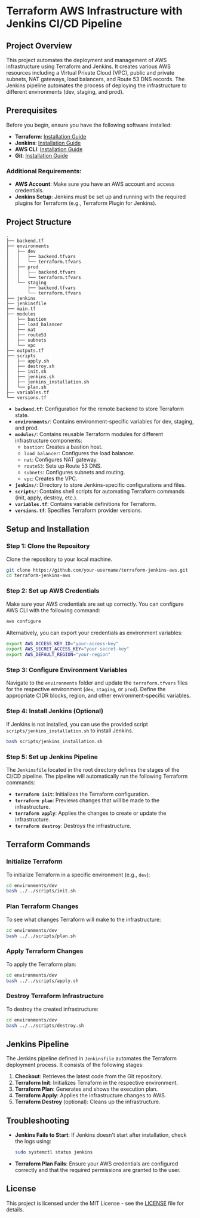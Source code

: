 # Terraform AWS Infrastructure with Jenkins CI/CD Pipeline

## Project Overview

This project automates the deployment and management of AWS infrastructure using Terraform and Jenkins. It creates various AWS resources including a Virtual Private Cloud (VPC), public and private subnets, NAT gateways, load balancers, and Route 53 DNS records. The Jenkins pipeline automates the process of deploying the infrastructure to different environments (dev, staging, and prod).

## Prerequisites

Before you begin, ensure you have the following software installed:

- **Terraform**: [Installation Guide](https://learn.hashicorp.com/tutorials/terraform/install-cli)
- **Jenkins**: [Installation Guide](https://www.jenkins.io/doc/book/installing/)
- **AWS CLI**: [Installation Guide](https://docs.aws.amazon.com/cli/latest/userguide/install-cliv2.html)
- **Git**: [Installation Guide](https://git-scm.com/book/en/v2/Getting-Started-Installing-Git)

### Additional Requirements:

- **AWS Account**: Make sure you have an AWS account and access credentials.
- **Jenkins Setup**: Jenkins must be set up and running with the required plugins for Terraform (e.g., Terraform Plugin for Jenkins).

## Project Structure

```text
.
├── backend.tf
├── environments
│   ├── dev
│   │   ├── backend.tfvars
│   │   └── terraform.tfvars
│   ├── prod
│   │   ├── backend.tfvars
│   │   └── terraform.tfvars
│   └── staging
│       ├── backend.tfvars
│       └── terraform.tfvars
├── jenkins
├── jenkinsfile
├── main.tf
├── modules
│   ├── bastion
│   ├── load_balancer
│   ├── nat
│   ├── route53
│   ├── subnets
│   └── vpc
├── outputs.tf
├── scripts
│   ├── apply.sh
│   ├── destroy.sh
│   ├── init.sh
│   ├── jenkins.sh
│   ├── jenkins_installation.sh
│   └── plan.sh
├── variables.tf
└── versions.tf
```

- **`backend.tf`**: Configuration for the remote backend to store Terraform state.
- **`environments/`**: Contains environment-specific variables for dev, staging, and prod.
- **`modules/`**: Contains reusable Terraform modules for different infrastructure components:
  - `bastion`: Creates a bastion host.
  - `load_balancer`: Configures the load balancer.
  - `nat`: Configures NAT gateway.
  - `route53`: Sets up Route 53 DNS.
  - `subnets`: Configures subnets and routing.
  - `vpc`: Creates the VPC.
- **`jenkins/`**: Directory to store Jenkins-specific configurations and files.
- **`scripts/`**: Contains shell scripts for automating Terraform commands (init, apply, destroy, etc.).
- **`variables.tf`**: Contains variable definitions for Terraform.
- **`versions.tf`**: Specifies Terraform provider versions.

## Setup and Installation

### Step 1: Clone the Repository

Clone the repository to your local machine.

```bash
git clone https://github.com/your-username/terraform-jenkins-aws.git
cd terraform-jenkins-aws
```

### Step 2: Set up AWS Credentials

Make sure your AWS credentials are set up correctly. You can configure AWS CLI with the following command:

```bash
aws configure
```

Alternatively, you can export your credentials as environment variables:

```bash
export AWS_ACCESS_KEY_ID="your-access-key"
export AWS_SECRET_ACCESS_KEY="your-secret-key"
export AWS_DEFAULT_REGION="your-region"
```

### Step 3: Configure Environment Variables

Navigate to the `environments` folder and update the `terraform.tfvars` files for the respective environment (`dev`, `staging`, or `prod`). Define the appropriate CIDR blocks, region, and other environment-specific variables.

### Step 4: Install Jenkins (Optional)

If Jenkins is not installed, you can use the provided script `scripts/jenkins_installation.sh` to install Jenkins.

```bash
bash scripts/jenkins_installation.sh
```

### Step 5: Set up Jenkins Pipeline

The `Jenkinsfile` located in the root directory defines the stages of the CI/CD pipeline. The pipeline will automatically run the following Terraform commands:

- **`terraform init`**: Initializes the Terraform configuration.
- **`terraform plan`**: Previews changes that will be made to the infrastructure.
- **`terraform apply`**: Applies the changes to create or update the infrastructure.
- **`terraform destroy`**: Destroys the infrastructure.

## Terraform Commands

### Initialize Terraform

To initialize Terraform in a specific environment (e.g., `dev`):

```bash
cd environments/dev
bash ../../scripts/init.sh
```

### Plan Terraform Changes

To see what changes Terraform will make to the infrastructure:

```bash
cd environments/dev
bash ../../scripts/plan.sh
```

### Apply Terraform Changes

To apply the Terraform plan:

```bash
cd environments/dev
bash ../../scripts/apply.sh
```

### Destroy Terraform Infrastructure

To destroy the created infrastructure:

```bash
cd environments/dev
bash ../../scripts/destroy.sh
```

## Jenkins Pipeline

The Jenkins pipeline defined in `Jenkinsfile` automates the Terraform deployment process. It consists of the following stages:

1. **Checkout**: Retrieves the latest code from the Git repository.
2. **Terraform Init**: Initializes Terraform in the respective environment.
3. **Terraform Plan**: Generates and shows the execution plan.
4. **Terraform Apply**: Applies the infrastructure changes to AWS.
5. **Terraform Destroy** (optional): Cleans up the infrastructure.

## Troubleshooting

- **Jenkins Fails to Start**: If Jenkins doesn't start after installation, check the logs using:

  ```bash
  sudo systemctl status jenkins
  ```

- **Terraform Plan Fails**: Ensure your AWS credentials are configured correctly and that the required permissions are granted to the user.

## License

This project is licensed under the MIT License - see the [LICENSE](LICENSE) file for details.

